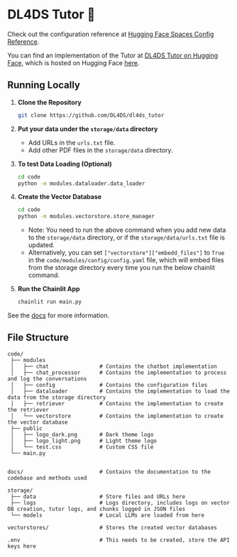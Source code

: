 # DL4DS Tutor 🏃

Check out the configuration reference at [Hugging Face Spaces Config Reference](https://huggingface.co/docs/hub/spaces-config-reference).

You can find an implementation of the Tutor at [DL4DS Tutor on Hugging Face](https://dl4ds-dl4ds-tutor.hf.space/), which is hosted on Hugging Face [here](https://huggingface.co/spaces/dl4ds/dl4ds_tutor).

## Running Locally

1. **Clone the Repository**
   ```bash
   git clone https://github.com/DL4DS/dl4ds_tutor
   ```

2. **Put your data under the `storage/data` directory**
   - Add URLs in the `urls.txt` file.
   - Add other PDF files in the `storage/data` directory.

3. **To test Data Loading (Optional)**
   ```bash
   cd code
   python -m modules.dataloader.data_loader
   ```

4. **Create the Vector Database**
   ```bash
   cd code
   python -m modules.vectorstore.store_manager
   ```
   - Note: You need to run the above command when you add new data to the `storage/data` directory, or if the `storage/data/urls.txt` file is updated.
   - Alternatively, you can set `["vectorstore"]["embedd_files"]` to `True` in the `code/modules/config/config.yaml` file, which will embed files from the storage directory every time you run the below chainlit command.

5. **Run the Chainlit App**
   ```bash
   chainlit run main.py
   ```

See the [docs](https://github.com/DL4DS/dl4ds_tutor/tree/main/docs) for more information.

## File Structure

```plaintext
code/
 ├── modules
 │   ├── chat                # Contains the chatbot implementation
 │   ├── chat_processor      # Contains the implementation to process and log the conversations
 │   ├── config              # Contains the configuration files
 │   ├── dataloader          # Contains the implementation to load the data from the storage directory
 │   ├── retriever           # Contains the implementation to create the retriever
 │   └── vectorstore         # Contains the implementation to create the vector database
 ├── public
 │   ├── logo_dark.png       # Dark theme logo
 │   ├── logo_light.png      # Light theme logo
 │   └── test.css            # Custom CSS file
 └── main.py

 
docs/                        # Contains the documentation to the codebase and methods used

storage/
 ├── data                    # Store files and URLs here
 ├── logs                    # Logs directory, includes logs on vector DB creation, tutor logs, and chunks logged in JSON files
 └── models                  # Local LLMs are loaded from here

vectorstores/                # Stores the created vector databases

.env                         # This needs to be created, store the API keys here
```
